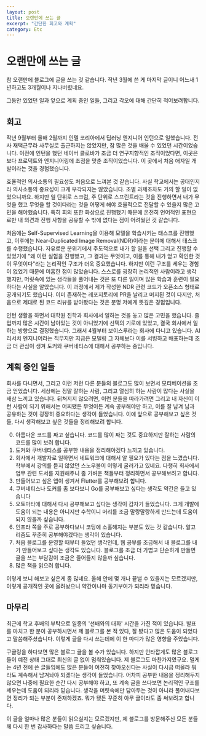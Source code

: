 ```yaml
---
layout: post
title: 오랜만에 쓰는 글
excerpt: "간단한 회고와 계획"
category: Etc
---
```


# 오랜만에 쓰는 글

참 오랜만에 블로그에 글을 쓰는 것 같습니다. 작년 3월에 쓴 게 마지막 글이니 어느새 1년하고도 3개월이나 지나버렸네요.

그동안 있었던 일과 앞으로 계획 중인 일들, 그리고 각오에 대해 간단히 적어보려합니다. 

## 회고

작년 9월부터 올해 2월까지 인텔 코리아에서 딥러닝 엔지니어 인턴으로 일했습니다. 전사 재택근무라 사무실로 출근하지는 않았지만, 참 많은 것을 배울 수 있었던 시간이었습니다. 이전에 인턴을 했던 네이버 클로바가 조금 더 연구지향적인 조직이었다면, 이곳은 보다 프로덕트와 엔지니어링에 초점을 맞춘 조직이었습니다. 이 곳에서 처음 애자일 개발이라는 것을 경험했습니다.

효율적인 의사소통의 필요성도 처음으로 느껴본 것 같습니다. 사실 학교에서는 공대인지라 의사소통의 중요성이 크게 부각되지는 않았습니다. 조별 과제조차도 거의 할 일이 없었으니까요. 하지만 일 단위로 스크럼, 주 단위로 스프린트라는 것을 진행하면서 내가 무엇을 했고 무엇을 할 것이다라는 것을 어떻게 해야 효율적으로 전달할 수 있을지 많은 고민을 해야했습니다. 특히 회의 또한 화상으로 진행했기 때문에 온전히 언어적인 표현으로만 내 의견과 진행 사항을 공유할 수 밖에 없다는 점이 어려웠던 것 같습니다.

처음에는 Self-Supervised Learning을 이용해 모델을 학습시키는 태스크를 진행했고, 이후에는 Near-Duplicated Image Removal(NDR)이라는 분야에 대해서 태스크를 수행했습니다. 자유로운 분위기에서 주도적으로 내가 할 일을 선택 그리고 진행할 수 있었기에 "왜 이런 실험을 진행했고, 그 결과는 무엇이고, 이를 통해 내가 얻고 확인한 것이 무엇이다"라는 논리적인 구조가 더욱 중요했습니다. 하지만 이런 구조를 세우는 경험이 없었기 때문에 미흡한 점이 많았습니다. 스스로를 굉장히 논리적인 사람이라고 생각했지만, 머릿속에 있는 생각들을 풀어내는 것은 또 다른 일이며 많은 학습과 훈련이 필요하다는 사실을 알았습니다. 이 과정에서 제가 작성한 NDR 관련 코드가 오픈소스 형태로 공개되기도 했습니다. 이미 존재하는 레포지토리에 PR을 날리고 머지된 것이 다지만, 처음으로 제대로 된 코드 리뷰를 받아봤다는 것은 분명 저에게 뜻깊은 경험입니다.

인턴 생활을 하면서 대학원 진학과 회사에서 일하는 것을 놓고 많은 고민을 했습니다. 졸업까지 많은 시간이 남아있는 것이 아니었기에 선택의 기로에 있었고, 결국 회사에서 일하는 방향으로 결정했습니다. 그래서 4월부터 보이스루라는 회사에 다니고 있습니다. AI 리서치 엔지니어라는 직무지만 지금은 모델링 그 자체보다 이를 서빙하고 배포하는데 조금 더 관심이 생겨 도커와 쿠버네티스에 대해서 공부하는 중입니다.

## 계획 중인 일들

회사를 다니면서, 그리고 이런 저런 다른 분들의 블로그도 많이 보면서 모티베이션을 조금 얻었습니다. 세상에는 정말 잘하는 사람, 그리고 열심히 하는 사람이 많다는 사실을 새삼 느끼고 있습니다. 뒤쳐지지 않으려면, 이런 분들을 따라가려면 그리고 내 자신이 이런 사람이 되기 위해서는 어찌됐든 무엇이든 계속 공부해야만 하고, 이를 잘 남겨 남과 공유하는 것이 굉장히 중요하다는 생각이 들었습니다. 이에 앞으로 공부해보고 싶은 것들, 다시 생각해보고 싶은 것들을 정리해보려 합니다.

0. 아름다운 코드를 짜고 싶습니다. 코드를 많이 짜는 것도 중요하지만 잘하는 사람의 코드를 많이 보려 합니다.
1. 도커와 쿠버네티스를 공부한 내용을 정리해야겠다 느끼고 있습니다.
2. 회사에서 개발자로 일하면서 네트워크에 대해서 알 필요가 있다는 점을 느꼈습니다. 학부에서 강의를 듣지 않았던 스노우볼이 이렇게 굴러가고 있네요. 다행히 회사에서 업무 관련 도서를 지원해주니 좀 가벼운 책들부터 정리하면서 공부해보려고 합니다.
3. 만들어보고 싶은 앱이 생겨서 Flutter를 공부해보려 합니다.
4. 쿠버네티스나 도커를 좀 보다보니 Go를 공부해보고 싶다는 생각도 약간은 들고 있습니다
5. 오토마타에 대해서 다시 공부해보고 싶다는 생각이 갑자기 들었습니다. 크게 개발에 도움이 되는 내용은 아니지만 수학이니 머리를 조금 말랑말랑하게 만드는데 도움이 되지 않을까 싶습니다.
6. 인프라 쪽을 주로 공부하다보니 코딩에 소홀해지는 부분도 있는 것 같습니다. 알고리즘도 꾸준히 공부해야겠다는 생각이 있습니다.
7. 처음 블로그를 운영할 때부터 들었던 생각인데, 웹 공부를 조금해서 내 블로그를 내가 만들어보고 싶다는 생각도 있습니다. 블로그를 조금 더 가볍고 단순하게 만들면 글을 쓰는 부담감이 조금은 줄어들지 않을까 싶습니다.
8. 많은 책을 읽으려 합니다.

이렇게 보니 해보고 싶은게 좀 많네요. 올해 안에 몇 개나 끝낼 수 있을지는 모르겠지만, 이렇게 공개적인 곳에 올려놨으니 약간이나마 동기부여가 되리라 믿습니다.

## 마무리

최근에 학교 후배의 부탁으로 일종의 '선배와의 대화' 시간을 가진 적이 있습니다. 발표를 마치고 한 분이 공부하시면서 제 블로그를 본 적 있다, 잘 봤다고 많은 도움이 되었다고 말씀해주셨습니다. 이렇게 글을 다시 쓰는데에 이 한 마디가 많은 영향을 주었습니다. 

구글링을 하다보면 많은 블로그 글을 볼 수가 있습니다. 하지만 안타깝게도 많은 블로그들이 예전 상태 그대로 최신의 글 없이 멈춰있습니다. 제 블로그도 마찬가지였구요. 멀게는 4년 전에 쓴 글들임에도 많은 분들이 여전히 찾아오신다는 사실이 다시금 떠올라 뭐라도 계속해서 남겨놔야 되겠다는 생각이 들었습니다. 어차피 공부한 내용을 정리해두지 않으면 나중에 필요한 순간 다시 공부해야 하고, 또 계속 글을 쓰다보면 논리적인 구조를 세우는데 도움이 되리라 믿습니다. 생각을 머릿속에만 담아두는 것이 아니라 풀어내다보면 정리가 되는 부분이 존재하겠죠. 뭐가 됐든 꾸준히 아무 글이라도 좀 써보려고 합니다. 

이 글을 얼마나 많은 분들이 읽으실지는 모르겠지만, 제 블로그를 방문해주신 모든 분들께 다시 한 번 감사하다는 말씀 드리고 싶습니다.
